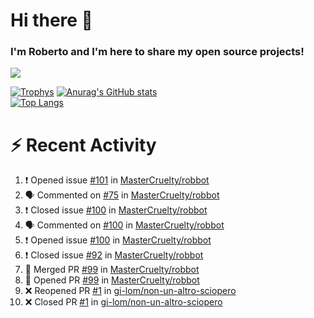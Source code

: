 # Hi there 👋
### I'm Roberto and I'm here to share my open source projects!

<img src="https://komarev.com/ghpvc/?username=mastercruelty&label=Profile views&color=0e75b6"><br>

[![Trophys](https://github-profile-trophy.vercel.app/?username=mastercruelty)](https://github.com/ryo-ma/github-profile-trophy)
[![Anurag's GitHub stats](https://github-readme-stats.vercel.app/api?username=mastercruelty&show_icons=true&theme=tokyonight)](https://github.com/anuraghazra/github-readme-stats)<br>
[![Top Langs](https://github-readme-stats.vercel.app/api/top-langs/?username=mastercruelty&langs_count=8&hide=jupyter%20notebook&exclude_repo=Alarm-project&langs_count=6&layout=compact&theme=tokyonight)](https://github.com/anuraghazra/github-readme-stats)

# :zap: Recent Activity
<!--START_SECTION:activity-->
1. ❗️ Opened issue [#101](https://github.com/MasterCruelty/robbot/issues/101) in [MasterCruelty/robbot](https://github.com/MasterCruelty/robbot)
2. 🗣 Commented on [#75](https://github.com/MasterCruelty/robbot/issues/75) in [MasterCruelty/robbot](https://github.com/MasterCruelty/robbot)
3. ❗️ Closed issue [#100](https://github.com/MasterCruelty/robbot/issues/100) in [MasterCruelty/robbot](https://github.com/MasterCruelty/robbot)
4. 🗣 Commented on [#100](https://github.com/MasterCruelty/robbot/issues/100) in [MasterCruelty/robbot](https://github.com/MasterCruelty/robbot)
5. ❗️ Opened issue [#100](https://github.com/MasterCruelty/robbot/issues/100) in [MasterCruelty/robbot](https://github.com/MasterCruelty/robbot)
6. ❗️ Closed issue [#92](https://github.com/MasterCruelty/robbot/issues/92) in [MasterCruelty/robbot](https://github.com/MasterCruelty/robbot)
7. 🎉 Merged PR [#99](https://github.com/MasterCruelty/robbot/pull/99) in [MasterCruelty/robbot](https://github.com/MasterCruelty/robbot)
8. 💪 Opened PR [#99](https://github.com/MasterCruelty/robbot/pull/99) in [MasterCruelty/robbot](https://github.com/MasterCruelty/robbot)
9. ❌ Reopened PR [#1](https://github.com/gi-lom/non-un-altro-sciopero/pull/1) in [gi-lom/non-un-altro-sciopero](https://github.com/gi-lom/non-un-altro-sciopero)
10. ❌ Closed PR [#1](https://github.com/gi-lom/non-un-altro-sciopero/pull/1) in [gi-lom/non-un-altro-sciopero](https://github.com/gi-lom/non-un-altro-sciopero)
<!--END_SECTION:activity-->
